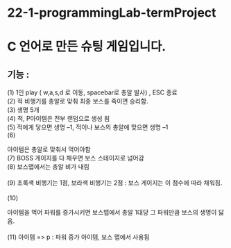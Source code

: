 # 22-1-programmingLab-termProject

# C 언어로 만든 슈팅 게임입니다.

## 기능 : 
(1) 1인 play ( w,a,s,d 로 이동, spacebar로 총알 발사) , ESC 종료
<br>
(2) 적 비행기를 총알로 맞춰 최종 보스를 죽이면 승리함.
<br>
(3) 생명 5개
<br>
(4) 적, P아이템은 전부 랜덤으로 생성 됨
<br>
(5) 적에게 닿으면 생명 –1, 적이나 보스의 총알에 맞으면 생명 –1
<br>
(6) <p> 아이템은 총알로 맞춰서 먹어야함
<br>
(7) BOSS 게이지를 다 채우면 보스 스테이지로 넘어감
<br>
(8) 보스맵에서는 총알 비가 내림
<br>  
(9) 초록색 비행기는 1점, 보라색 비행기는 2점 : 보스 게이지는 이 점수에 따라 채워짐.
<br>  
(10) <P>아이템을 먹어 파워를 증가시키면 보스맵에서 총알 1대당 그 파워만큼 보스의 생명이 닳음.
<br>  
(11) 아이템 => p : 파워 증가 아이템, 보스 맵에서 사용됨
